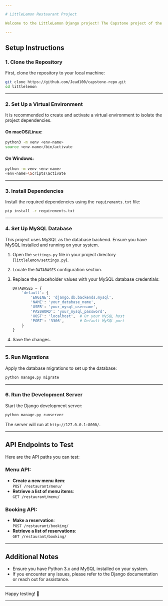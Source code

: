 ```yaml
---

# LittleLemon Restaurant Project

Welcome to the LittleLemon Django project! The Capstone project of the Back-End Developer Program. Below are the instructions to set up the project locally and test the provided API endpoints.

---
```


## Setup Instructions

### 1. Clone the Repository
First, clone the repository to your local machine:
```bash
git clone https://github.com/Jead100/capstone-repo.git
cd littlelemon
```

---

### 2. Set Up a Virtual Environment
It is recommended to create and activate a virtual environment to isolate the project dependencies.

#### On macOS/Linux:
```bash
python3 -m venv <env-name>
source <env-name>/bin/activate
```

#### On Windows:
```bash
python -m venv <env-name>
<env-name>\Scripts\activate
```

---

### 3. Install Dependencies
Install the required dependencies using the `requirements.txt` file:
```bash
pip install -r requirements.txt
```

---

### 4. Set Up MySQL Database
This project uses MySQL as the database backend. Ensure you have MySQL installed and running on your system.

1. Open the `settings.py` file in your project directory (`littlelemon/settings.py`).
2. Locate the `DATABASES` configuration section.
3. Replace the placeholder values with your MySQL database credentials:
   ```python
   DATABASES = {
       'default': {
           'ENGINE': 'django.db.backends.mysql',
           'NAME': 'your_database_name',
           'USER': 'your_mysql_username',
           'PASSWORD': 'your_mysql_password',
           'HOST': 'localhost',  # Or your MySQL host
           'PORT': '3306',       # Default MySQL port
       }
   }
   ```

4. Save the changes.

---

### 5. Run Migrations
Apply the database migrations to set up the database:
```bash
python manage.py migrate
```

---

### 6. Run the Development Server
Start the Django development server:
```bash
python manage.py runserver
```

The server will run at `http://127.0.0.1:8000/`.

---

## API Endpoints to Test

Here are the API paths you can test:

### Menu API:
- **Create a new menu item**:  
  `POST /restaurant/menu/`
- **Retrieve a list of menu items**:  
  `GET /restaurant/menu/`

### Booking API:
- **Make a reservation**:  
  `POST /restaurant/booking/`
- **Retrieve a list of reservations**:  
  `GET /restaurant/booking/`

---

## Additional Notes
- Ensure you have Python 3.x and MySQL installed on your system.
- If you encounter any issues, please refer to the Django documentation or reach out for assistance.

---

Happy testing! 🚀

---
